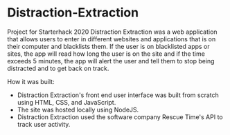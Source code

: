 # Distraction-Extraction
Project for Starterhack 2020
Distraction Extraction was a web application that allows users to enter in different websites and applications that is on their computer and blacklists them.
If the user is on blacklisted apps or sites, the app will read how long the user is on the site and if the time exceeds 5 minutes, the app will alert the user and tell them
to stop being distracted and to get back on track.

How it was built:
- Distraction Extraction's front end user interface was built from scratch using HTML, CSS, and JavaScript. 
- The site was hosted locally using NodeJS.
- Distraction Extraction used the software company Rescue Time's API to track user activity. 
